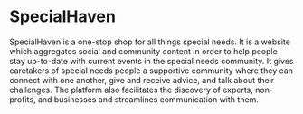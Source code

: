 # SpecialHaven
SpecialHaven is a one-stop shop for all things special needs. It is a website which aggregates social and community content in order to help people stay up-to-date with current events in the special needs community. It gives caretakers of special needs people a supportive community where they can connect with one another, give and receive advice, and talk about their challenges. The platform also facilitates the discovery of experts, non-profits, and businesses and streamlines communication with them.